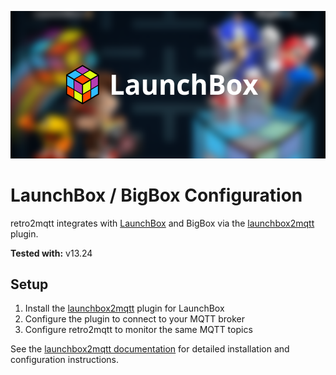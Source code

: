 ![Banner](launchbox_banner.png)

# LaunchBox / BigBox Configuration

retro2mqtt integrates with [LaunchBox](https://www.launchbox-app.com/) and BigBox via the [launchbox2mqtt](https://github.com/ezand/launchbox2mqtt/) plugin.

**Tested with:** v13.24

## Setup

1. Install the [launchbox2mqtt](https://github.com/ezand/launchbox2mqtt/) plugin for LaunchBox
2. Configure the plugin to connect to your MQTT broker
3. Configure retro2mqtt to monitor the same MQTT topics

See the [launchbox2mqtt documentation](https://github.com/ezand/launchbox2mqtt/) for detailed installation and configuration instructions.